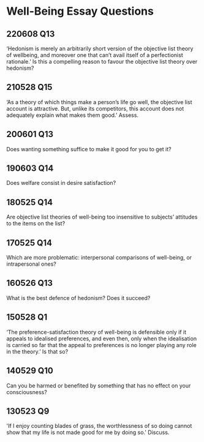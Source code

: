 # Well-Being Essay Questions

## 220608 Q13
‘Hedonism is merely an arbitrarily short version of the objective list theory of wellbeing, and moreover one that can’t avail itself of a perfectionist rationale.’ Is this a compelling reason to favour the objective list theory over hedonism?

## 210528 Q15
‘As a theory of which things make a person’s life go well, the objective list account is attractive. But, unlike its competitors, this account does not adequately explain what makes them good.’ Assess.

## 200601 Q13
Does wanting something suffice to make it good for you to get it?

## 190603 Q14
Does welfare consist in desire satisfaction?

## 180525 Q14
Are objective list theories of well-being too insensitive to subjects’ attitudes to the items on the list?

## 170525 Q14
Which are more problematic: interpersonal comparisons of well-being, or intrapersonal ones?

## 160526 Q13
What is the best defence of hedonism? Does it succeed?

## 150528 Q1
‘The preference-satisfaction theory of well-being is defensible only if it appeals to idealised preferences, and even then, only when the idealisation is carried so far that the appeal to preferences is no longer playing any role in the theory.’ Is that so?

## 140529 Q10
Can you be harmed or benefited by something that has no effect on your consciousness?

## 130523 Q9
'If I enjoy counting blades of grass, the worthlessness of so doing cannot show that my life is not made good for me by doing so.' Discuss.